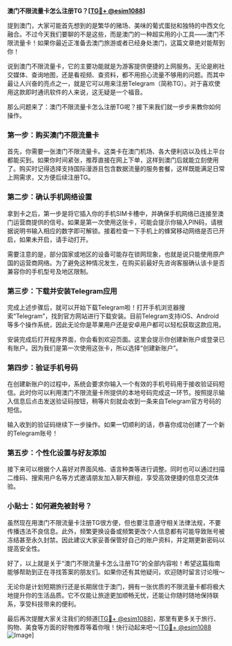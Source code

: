 **澳门不限流量卡怎么注册TG？[[TG💪+ @esim1088](https://t.me/s/esim1088)]**

提到澳门，大家可能首先想到的是繁华的赌场、美味的葡式蛋挞和独特的中西文化融合。不过今天我们要聊的不是这些，而是澳门的一种超实用的小工具——澳门不限流量卡！如果你最近正准备去澳门旅游或者已经身处澳门，这篇文章绝对能帮到你！

说到澳门不限流量卡，它的主要功能就是为游客提供便捷的上网服务。无论是刷社交媒体、查询地图，还是看视频、查资料，都不用担心流量不够用的问题。而其中最让人兴奋的亮点之一，就是它可以用来注册Telegram（简称TG）。对于喜欢使用这款即时通讯软件的人来说，这无疑是一个福音。

那么问题来了：澳门不限流量卡怎么注册TG呢？接下来我们就一步步来教你如何操作。

### 第一步：购买澳门不限流量卡

首先，你需要一张澳门不限流量卡。这类卡在澳门机场、各大便利店以及线上平台都能买到。如果你时间紧张，推荐直接在网上下单，这样到澳门后就能立刻使用了。购买时记得选择支持国际漫游且包含数据流量的服务套餐，这样既能满足日常上网需求，又方便后续注册TG。

### 第二步：确认手机网络设置

拿到卡之后，第一步是将它插入你的手机SIM卡槽中，并确保手机网络已连接至澳门运营商提供的信号。如果是第一次使用这张卡，可能会提示你输入PIN码，请根据说明书输入相应的数字即可解锁。接着检查一下手机上的蜂窝移动网络是否已开启，如果未开启，请手动打开。

需要注意的是，部分国家或地区的设备可能存在锁网现象，也就是说只能使用原产国的运营商网络。为了避免这种情况发生，在购买前最好先咨询客服确认该卡是否兼容你的手机型号及地区限制。

### 第三步：下载并安装Telegram应用

完成上述步骤后，就可以开始下载Telegram啦！打开手机浏览器搜索“Telegram”，找到官方网站进行下载安装。目前Telegram支持iOS、Android等多个操作系统，因此无论你是苹果用户还是安卓用户都可以轻松获取这款应用。

安装完成后打开程序界面，你会看到欢迎页面。这里会提示你创建新账户或登录已有账户。因为我们是第一次使用这张卡，所以选择“创建新账户”。

### 第四步：验证手机号码

在创建新账户的过程中，系统会要求你输入一个有效的手机号码用于接收验证码短信。此时你可以利用澳门不限流量卡所提供的本地号码完成这一环节。按照提示输入信息后点击发送验证码按钮，稍等片刻就会收到一条来自Telegram官方号码的短信。

输入收到的验证码继续下一步操作。如果一切顺利的话，恭喜你成功创建了一个新的Telegram账号！

### 第五步：个性化设置与好友添加

接下来可以根据个人喜好对界面风格、语言种类等进行调整。同时也可以通过扫描二维码、搜索用户名等方式邀请朋友加入聊天群组，享受高效便捷的信息交流体验。

### 小贴士：如何避免被封号？

虽然现在用澳门不限流量卡注册TG很方便，但也要注意遵守相关法律法规，不要传播违法不良信息。此外，频繁更换设备或频繁更改个人信息都有可能导致账号被冻结甚至永久封禁。因此建议大家妥善保管好自己的账户资料，并定期更新密码以提高安全性。

好了，以上就是关于“澳门不限流量卡怎么注册TG”的全部内容啦！希望这篇指南能够帮助到正在寻找答案的朋友们。如果你还有其他疑问，欢迎随时留言讨论哦～

无论你是计划短期旅行还是长期居住于澳门，拥有一张优质的不限流量卡都将极大地提升你的生活品质。它不仅能让旅途更加顺畅无忧，还能让你随时随地保持联系，享受科技带来的便利。

最后再次提醒大家关注我们的频道[[TG💪+ @esim1088](https://t.me/s/esim1088)]，那里有更多关于旅行、购物、美食等方面的好物推荐等着你哦！快行动起来吧～[[TG💪+ @esim1088](https://t.me/s/esim1088) ![Image](https://i.postimg.cc/4NQfJmqS/Snipaste-2025-05-13-00-14-12.png)]